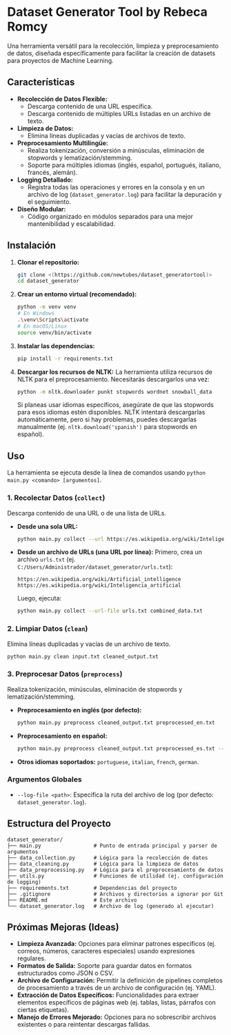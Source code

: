 # Dataset Generator Tool by Rebeca Romcy

Una herramienta versátil para la recolección, limpieza y preprocesamiento de datos, diseñada específicamente para facilitar la creación de datasets para proyectos de Machine Learning.

## Características

*   **Recolección de Datos Flexible:**
    *   Descarga contenido de una URL específica.
    *   Descarga contenido de múltiples URLs listadas en un archivo de texto.
*   **Limpieza de Datos:**
    *   Elimina líneas duplicadas y vacías de archivos de texto.
*   **Preprocesamiento Multilingüe:**
    *   Realiza tokenización, conversión a minúsculas, eliminación de stopwords y lematización/stemming.
    *   Soporte para múltiples idiomas (inglés, español, portugués, italiano, francés, alemán).
*   **Logging Detallado:**
    *   Registra todas las operaciones y errores en la consola y en un archivo de log (`dataset_generator.log`) para facilitar la depuración y el seguimiento.
*   **Diseño Modular:**
    *   Código organizado en módulos separados para una mejor mantenibilidad y escalabilidad.

## Instalación

1.  **Clonar el repositorio:**
    ```bash
    git clone <(https://github.com/newtubes/dataset_generatortool)>
    cd dataset_generator
    ```
   

2.  **Crear un entorno virtual (recomendado):**
    ```bash
    python -m venv venv
    # En Windows
    .\venv\Scripts\activate
    # En macOS/Linux
    source venv/bin/activate
    ```

3.  **Instalar las dependencias:**
    ```bash
    pip install -r requirements.txt
    ```

4.  **Descargar los recursos de NLTK:**
    La herramienta utiliza recursos de NLTK para el preprocesamiento. Necesitarás descargarlos una vez:
    ```bash
    python -m nltk.downloader punkt stopwords wordnet snowball_data
    ```
    Si planeas usar idiomas específicos, asegúrate de que las stopwords para esos idiomas estén disponibles. NLTK intentará descargarlas automáticamente, pero si hay problemas, puedes descargarlas manualmente (ej. `nltk.download('spanish')` para stopwords en español).

## Uso

La herramienta se ejecuta desde la línea de comandos usando `python main.py <comando> [argumentos]`.

### 1. Recolectar Datos (`collect`)

Descarga contenido de una URL o de una lista de URLs.

*   **Desde una sola URL:**
    ```bash
    python main.py collect --url https://es.wikipedia.org/wiki/Inteligencia_artificial output.txt
    ```

*   **Desde un archivo de URLs (una URL por línea):**
    Primero, crea un archivo `urls.txt` (ej. `C:/Users/Administrador/dataset_generator/urls.txt`):
    ```
    https://en.wikipedia.org/wiki/Artificial_intelligence
    https://es.wikipedia.org/wiki/Inteligencia_artificial
    ```
    Luego, ejecuta:
    ```bash
    python main.py collect --url-file urls.txt combined_data.txt
    ```

### 2. Limpiar Datos (`clean`)

Elimina líneas duplicadas y vacías de un archivo de texto.

```bash
python main.py clean input.txt cleaned_output.txt
```

### 3. Preprocesar Datos (`preprocess`)

Realiza tokenización, minúsculas, eliminación de stopwords y lematización/stemming.

*   **Preprocesamiento en inglés (por defecto):**
    ```bash
    python main.py preprocess cleaned_output.txt preprocessed_en.txt
    ```

*   **Preprocesamiento en español:**
    ```bash
    python main.py preprocess cleaned_output.txt preprocessed_es.txt --language spanish
    ```

*   **Otros idiomas soportados:** `portuguese`, `italian`, `french`, `german`.

### Argumentos Globales

*   `--log-file <path>`: Especifica la ruta del archivo de log (por defecto: `dataset_generator.log`).

## Estructura del Proyecto

```
dataset_generator/
├── main.py                 # Punto de entrada principal y parser de argumentos
├── data_collection.py      # Lógica para la recolección de datos
├── data_cleaning.py        # Lógica para la limpieza de datos
├── data_preprocessing.py   # Lógica para el preprocesamiento de datos
├── utils.py                # Funciones de utilidad (ej. configuración de logging)
├── requirements.txt        # Dependencias del proyecto
├── .gitignore              # Archivos y directorios a ignorar por Git
├── README.md               # Este archivo
└── dataset_generator.log   # Archivo de log (generado al ejecutar)
```

## Próximas Mejoras (Ideas)

*   **Limpieza Avanzada:** Opciones para eliminar patrones específicos (ej. correos, números, caracteres especiales) usando expresiones regulares.
*   **Formatos de Salida:** Soporte para guardar datos en formatos estructurados como JSON o CSV.
*   **Archivo de Configuración:** Permitir la definición de pipelines completos de procesamiento a través de un archivo de configuración (ej. YAML).
*   **Extracción de Datos Específicos:** Funcionalidades para extraer elementos específicos de páginas web (ej. tablas, listas, párrafos con ciertas etiquetas).
*   **Manejo de Errores Mejorado:** Opciones para no sobrescribir archivos existentes o para reintentar descargas fallidas.
